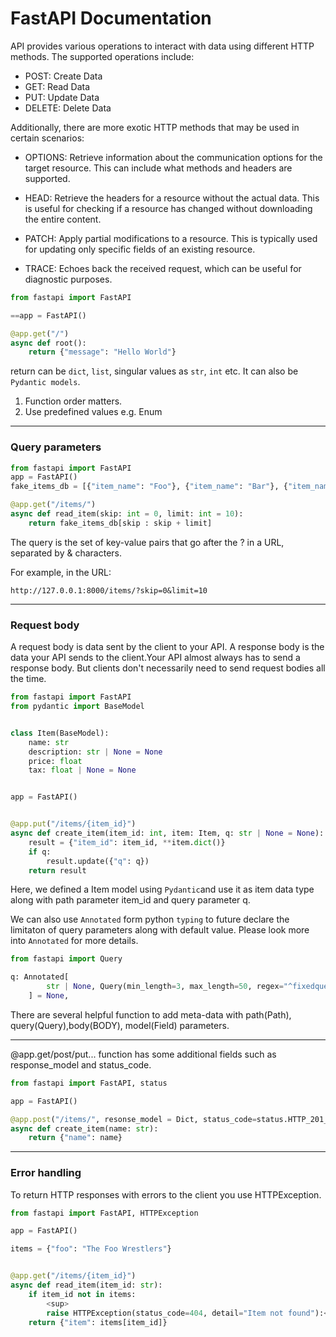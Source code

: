 # FastAPI Documentation

API provides various operations to interact with data using different HTTP methods. The supported operations include:

- POST: Create Data
- GET: Read Data
- PUT: Update Data
- DELETE: Delete Data

Additionally, there are more exotic HTTP methods that may be used in certain scenarios:

- OPTIONS: Retrieve information about the communication options for the target resource. This can include what methods and headers are supported.

- HEAD: Retrieve the headers for a resource without the actual data. This is useful for checking if a resource has changed without downloading the entire content.

- PATCH: Apply partial modifications to a resource. This is typically used for updating only specific fields of an existing resource.

- TRACE: Echoes back the received request, which can be useful for diagnostic purposes.

```python
from fastapi import FastAPI

==app = FastAPI()

@app.get("/")
async def root():
    return {"message": "Hello World"}
```

return can be `dict`, `list`, singular values as `str`, `int` etc. It can also be `Pydantic models`.

1. Function order matters.
2. Use predefined values e.g. Enum

______________________________________________________________________

### Query parameters

```python
from fastapi import FastAPI
app = FastAPI()
fake_items_db = [{"item_name": "Foo"}, {"item_name": "Bar"}, {"item_name": "Baz"}]

@app.get("/items/")
async def read_item(skip: int = 0, limit: int = 10):
    return fake_items_db[skip : skip + limit]
```

The query is the set of key-value pairs that go after the ? in a URL, separated by & characters.

For example, in the URL:

```
http://127.0.0.1:8000/items/?skip=0&limit=10
```

______________________________________________________________________

### Request body

A request body is data sent by the client to your API. A response body is the data your API sends to the client.Your API almost always has to send a response body. But clients don't necessarily need to send request bodies all the time.

```python
from fastapi import FastAPI
from pydantic import BaseModel


class Item(BaseModel):
    name: str
    description: str | None = None
    price: float
    tax: float | None = None


app = FastAPI()


@app.put("/items/{item_id}")
async def create_item(item_id: int, item: Item, q: str | None = None):
    result = {"item_id": item_id, **item.dict()}
    if q:
        result.update({"q": q})
    return result
```

Here, we defined a Item model using `Pydantic`and use it as item data type along with path parameter item_id and query parameter q.

We can also use `Annotated` form python `typing` to future declare the limitaton of query parameters along with default value. Please look more into `Annotated` for more details.

```python
from fastapi import Query

q: Annotated[
        str | None, Query(min_length=3, max_length=50, regex="^fixedquery$")
    ] = None,
```

There are several helpful function to add meta-data with path(Path), query(Query),body(BODY), model(Field) parameters.

______________________________________________________________________

@app.get/post/put... function has some additional fields such as response_model and status_code.

```python
from fastapi import FastAPI, status

app = FastAPI()

@app.post("/items/", resonse_model = Dict, status_code=status.HTTP_201_CREATED)
async def create_item(name: str):
    return {"name": name}
```

______________________________________________________________________

### Error handling

To return HTTP responses with errors to the client you use HTTPException.

```python
from fastapi import FastAPI, HTTPException

app = FastAPI()

items = {"foo": "The Foo Wrestlers"}


@app.get("/items/{item_id}")
async def read_item(item_id: str):
    if item_id not in items:
        <sup>
        raise HTTPException(status_code=404, detail="Item not found"):</sup>
    return {"item": items[item_id]}
```
